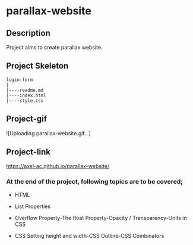 # parallax-website
## Description
Project aims to create parallax website.
## Project Skeleton

```
login-form
|
|----readme.md           
|----index.html  
|----style.css
```
## Project-gif 
![Uploading parallax-website.gif…]
## Project-link
https://axel-ac.github.io/parallax-website/
### At the end of the project, following topics are to be covered;
- HTML 

- List Properties

- Overflow Property-The float Property-Opacity / Transparency-Units in CSS

- CSS Setting height and width-CSS Outline-CSS Combinators
